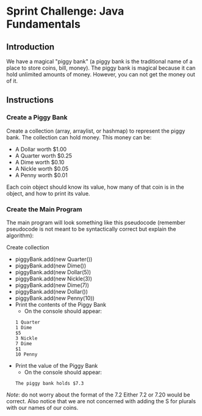 # Sprint Challenge: Java Fundamentals

## Introduction

We have a magical "piggy bank" (a piggy bank is the traditional name of a place to store coins, bill, money). The piggy
bank is magical because it can hold unlimited amounts of money. However, you can not get the money out of it.

## Instructions

### Create a Piggy Bank

Create a collection (array, arraylist, or hashmap) to represent the piggy bank. The collection can hold money. This money
can be:

- A Dollar worth $1.00
- A Quarter worth $0.25
- A Dime worth $0.10
- A Nickle worth $0.05
- A Penny worth $0.01

Each coin object should know its value, how many of that coin is in the object, and how to print its value.

### Create the Main Program

The main program will look something like this pseudocode (remember pseudocode is not meant to be syntactically correct
but explain the algorithm):

Create collection
- piggyBank.add(new Quarter())
- piggyBank.add(new Dime())
- piggyBank.add(new Dollar(5))
- piggyBank.add(new Nickle(3))
- piggyBank.add(new Dime(7))
- piggyBank.add(new Dollar())
- piggyBank.add(new Penny(10))
- Print the contents of the Piggy Bank
    - On the console should appear:
    ````
    1 Quarter
    1 Dime
    $5
    3 Nickle
    7 Dime
    $1
    10 Penny
    ````
- Print the value of the Piggy Bank
    - On the console should appear:
    ````
    The piggy bank holds $7.3
    ````

_Note_: do not worry about the format of the 7.2 Either 7.2 or 7.20 would be correct. Also notice that we are not concerned
with adding the S for plurals with our names of our coins.